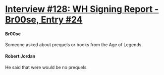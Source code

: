 # [Interview #128: WH Signing Report - Br00se, Entry #24](https://www.theoryland.com/intvmain.php?i=128#24)

#### Br00se

Someone asked about prequels or books from the Age of Legends.

#### Robert Jordan

He said that were would be no prequels.

